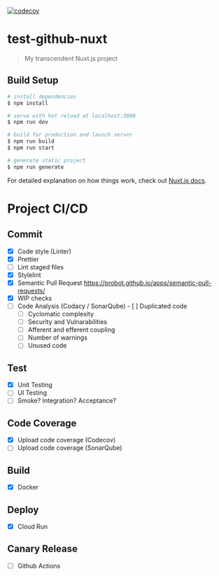 [![codecov](https://codecov.io/gh/nicholausadi/test-github-nuxt/branch/master/graph/badge.svg)](https://codecov.io/gh/nicholausadi/test-github-nuxt)

# test-github-nuxt

> My transcendent Nuxt.js project

## Build Setup

```bash
# install dependencies
$ npm install

# serve with hot reload at localhost:3000
$ npm run dev

# build for production and launch server
$ npm run build
$ npm run start

# generate static project
$ npm run generate
```

For detailed explanation on how things work, check out [Nuxt.js docs](https://nuxtjs.org).

# Project CI/CD

## Commit

- [x] Code style (Linter)
- [x] Prettier
- [ ] Lint staged files
- [x] Stylelint
- [x] Semantic Pull Request https://probot.github.io/apps/semantic-pull-requests/
- [x] WIP checks
- [ ] Code Analysis (Codacy / SonarQube) - [ ] Duplicated code
  - [ ] Cyclomatic complexity
  - [ ] Security and Vulnarabilities
  - [ ] Afferent and efferent coupling
  - [ ] Number of warnings
  - [ ] Unused code

## Test

- [x] Unit Testing
- [ ] UI Testing
- [ ] Smoke? Integration? Acceptance?

## Code Coverage

- [x] Upload code coverage (Codecov)
- [ ] Upload code coverage (SonarQube)

## Build

- [x] Docker

## Deploy

- [x] Cloud Run

## Canary Release

- [ ] Github Actions
